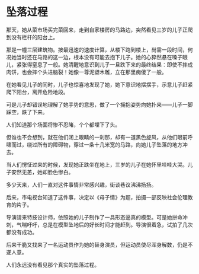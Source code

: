 # 坠落过程

那天，她从菜市场买完菜回来，走到自家楼房的马路边，突然看见三岁的儿子正爬到没有栏杆的阳台上。 

那是一幢三层建筑物。按最迅速的速度计算，从楼下跑到楼上，尚需一段时间，何况她当时还在马路的这一边，根本没有可能去抱下儿子。她的心猝然悬在嗓子眼儿，紧张得窒息了一般。她清醒地意识到儿子一旦跌下来的最终结果：即使不摔成肉饼，也会摔个头进脑裂！她像一尊泥塑木雕，立在那里痴傻了一般。 

在她看见儿子的同时，儿子也惊喜地发现了她，她下意识地摆摆手，示意儿子赶紧爬下阳台，离开危险地段。 

可是儿子却错误地理解了她手势的意思，做了一个拥抱姿势向她扑来——儿子一脚踩空，跌了下来。 

人们知道那个场面将惨不忍睹，个个都埋下了头。 

但谁也不会想到，就在他们闭上眼睛的一刹那，却有一道黑色旋风，从他们眼前呼啸而过，绕过所有的障碍物，穿过一条十几米宽的马路，向她儿子坠落的地方冲去。 

当人们愣怔过来的时候，发现她正跌坐在地上，三岁的儿子在她怀里哇哇大哭。儿子安然无恙，她却脸色惨白。 

多少天来，人们一直对这件事情非常感兴趣，街谈巷议沸沸扬扬。 

后来，市电视台知道了这件事，决定以《母子情》为题，拍摄一部反映社会伦理教育的片子。 

导演请来特技设计师，依照她的儿子制作了一具形态逼真的模型。可是她拼命冲刺，气喘吁吁，总是在模型坠地后的好长时间才能赶到。导演很着急，试拍了几次都没有成功。 

后来干脆又找来了一名运动员作为她的替身演员，但运动员使尽浑身解数，仍是不遂人意。 

人们永远没有看见那个真实的坠落过程。
 